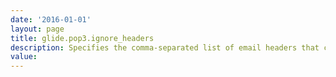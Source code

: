 ```yaml
---
date: '2016-01-01'
layout: page
title: glide.pop3.ignore_headers
description: Specifies the comma-separated list of email headers that cause the instance to ignore an email message. Use the format name:value to specify email header types and values. You can use a wildcard (*) for the subtype. For example, "Content-Type:multipart/*; report-type=delivery-status;" ignores emails containing a type of multipart and a parameter of report-type=delivery-status. For syntax specifications, see http://www.w3.org/Protocols/rfc1341/4_Content-Type.html.
value:  
---
```

